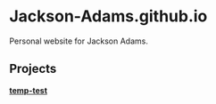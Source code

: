 # Jackson-Adams.github.io
Personal website for Jackson Adams.

## Projects

 **[temp-test](https://github.com/Jackson-Adams/repository-test)**
